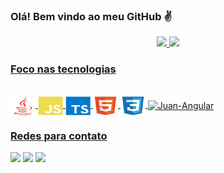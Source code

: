 ### Olá! Bem vindo ao meu GitHub ✌️

<div align="center">
  <a href="https://github.com/JuanRNS">
  <img height="180em" src="https://github-readme-stats.vercel.app/api?username=JuanRNS&show_icons=true&theme=dark&include_all_commits=true&count_private=true"/>
  <img height="180em" src="https://github-readme-stats.vercel.app/api/top-langs/?username=JuanRNS&layout=compact&langs_count=7&theme=dark"/>
</div>


### Foco nas tecnologias 

<div style="display: inline_block"><br>
  <img align="center" alt="Juan-Java" height="30" width="40" src="https://raw.githubusercontent.com/devicons/devicon/master/icons/java/java-plain.svg">
  <img align="center" alt="Juan-Js" height="30" width="40" src="https://raw.githubusercontent.com/devicons/devicon/master/icons/javascript/javascript-plain.svg">
  <img align="center" alt="Juan-Ts" height="30" width="40" src="https://raw.githubusercontent.com/devicons/devicon/master/icons/typescript/typescript-plain.svg">
    <img align="center" alt="Juan-HTML" height="30" width="40" src="https://raw.githubusercontent.com/devicons/devicon/master/icons/html5/html5-original.svg">
  <img align="center" alt="Juan-CSS" height="30" width="40" src="https://raw.githubusercontent.com/devicons/devicon/master/icons/css3/css3-original.svg">
  <img align="center" alt="Juan-Angular" height="40" width="40" src="https://upload.wikimedia.org/wikipedia/commons/thumb/c/cf/Angular_full_color_logo.svg/2048px-Angular_full_color_logo.svg.png">
</div>

### Redes para contato
  <div> 
  
  <a href = "mailto:juanramalho90@gmail.com"><img src="https://img.shields.io/badge/-Gmail-%23333?style=for-the-badge&logo=gmail&logoColor=white" target="_blank"></a>
  <a href="https://www.linkedin.com/in/juan-ramalho-9bb5a1231?utm_source=share&utm_campaign=share_via&utm_content=profile&utm_medium=ios_app" target="_blank"><img src="https://img.shields.io/badge/-LinkedIn-%230077B5?style=for-the-badge&logo=linkedin&logoColor=white" target="_blank"></a> 
    <a href="https://www.instagram.com/juan_rns/profilecard/?igsh=MXVxb2ZibDNuaDMy" target="_blank"><img src="https://img.shields.io/badge/Instagram-E4405F?style=for-the-badge&logo=instagram&logoColor=white" target="_blank"></a>
 
</div>


